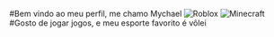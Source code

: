 #Bem vindo ao meu perfil, me chamo Mychael
![Roblox](https://nexo-uploads-beta.s3.amazonaws.com/wp-content/uploads/images/2024/09/d66ae37d46e00a1ecacfe9531986690a.jpg)
![Minecraft](https://m.media-amazon.com/images/I/71rzlQ2XMOL.jpg)
#Gosto de jogar jogos, e meu esporte favorito é vôlei

